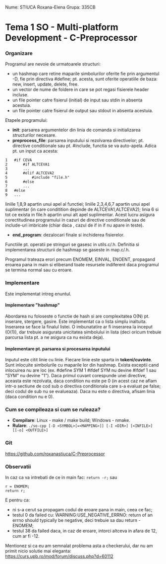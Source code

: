 Nume: STIUCA Roxana-Elena
Grupa: 335CB

# Tema 1 SO - Multi-platform Development - C-Preprocessor

### Organizare
Programul are nevoie de urmatoarele structuri:
- un hashmap care retine maparile simbolurilor oferite fie prin argumentul -D,
fie prin directiva #define; pt. acesta, sunt oferite operatiile de baza:
new, insert, update, delete, free.
- un vector de nume de foldere in care se pot regasi fisierele header incluse.
- un file pointer catre fisierul (initial) de input sau stdin in absenta
acestuia.
- un file pointer catre fisierul de output sau stdout in absenta acestuia.

Etapele programului:
- **init**: parsarea argumentelor din linia de comanda si initializarea
structurilor necesare.
- **preprocess_file**: parsarea inputului si rezolvarea directivelor; pt.
directive conditionale sau pt. #include, functia se va auto-apela. Adica
pt. un input ca acesta:
```
1	#if CEVA
2		#if ALTCEVA1
3		...
4		#elif ALTCEVA2
5			#include "file.h"
6		#else
7		...
8	#else
9	...
```
liniile 1,8,9 apartin unui apel al functiei; liniile 2,3,4,6,7 apartin
unui apel suplimentar (in care conditition depinde de ALTCEVA1,ALTCEVA2);
linia 6 si tot ce exista in file.h apartin unui alt apel suplimentar.
Acest lucru asigura corectitudinea programului in cazuri de directive
conditionale sau de include-uri imbricate (chiar daca , cazul de if in if
nu apare in teste).
- **end_program**: dezalocari finale si inchiderea fisierelor.

Functiile pt. operatii pe stringuri se gasesc in utils.c/.h.
Definitia si implementarea structurii de hashmap se gaseste in map.c/.h.

Programul trateaza erori precum ENOMEM, EINVAL, ENOENT, propagand eroarea
pana in main si eliberand toate resursele indiferent daca programul se termina
normal sau cu eroare.

### Implementare
Este implementat intreg enuntul.

#### Implementare "hashmap"
Abordarea nu foloseste o functie de hash si are complexitatea O(N) pt.
inserare, stergere, gasire.
Este implementat ca o lista simplu inaltuita. Inserarea se face la finalul
listei. O imbunatatire ar fi inserarea la inceput (O(1)), dar trebuie asigurata
unicitatea simbolului in lista (deci oricum trebuie parcursa lista pt. a ne
asigura ca nu exista deja).

#### Implementare pt. parsarea si procesarea inputului
Inputul este citit linie cu linie. Fiecare linie este sparta in
**tokeni/cuvinte**.
Sunt inlocuite simbolurile cu maparile lor din hashmap. Exista exceptii
cand inlocuirea nu are loc (ex. #define SYM 1 #ifdef SYM nu devine #ifdef 1 sau
"SYM" nu devine "1").
Daca primul cuvant corespunde unei directive, aceasta este rezolvata, daca
condition nu este pe 0 (in acest caz ne aflam intr-o sectiune de cod sub
o directiva conditionala care s-a evaluat pe false; deci codul de sub nu se
evalueaza). Daca nu este o directiva, afisam linia (daca condition nu e 0).

### Cum se compileaza si cum se ruleaza?
- **Compilare**: Linux - make / make build; Windows - nmake.
- **Rulare**:
`./so-cpp [-D <SYMBOL>[=<MAPPING>]] [-I <DIR>] [<INFILE>] [[-o] <OUTFILE>]`

### Git
https://github.com/roxanastiuca/C-Preprocessor

### Observatii
In caz ca va intrebati de ce in main fac:
`return -r;`
sau 
```
r = ENOMEM;
return r;
```
E pentru ca:
- ni s-a cerut sa propagam codul de eroare pana in main, ceea ce fac;
- testul 0 da failed cu:
WARNING:USE_NEGATIVE_ERRNO: return of an errno should typically be negative,
deci trebuie sa dau return -ENOMEM;
- testul 38 da failed daca, in caz de eroare, intorci altceva in afara de 12,
cum ar fi -12.

Mentionez si ca eu am semnalat problema asta a checkerului, dar nu am primit
nicio solutie mai eleganta:
https://curs.upb.ro/mod/forum/discuss.php?d=60112